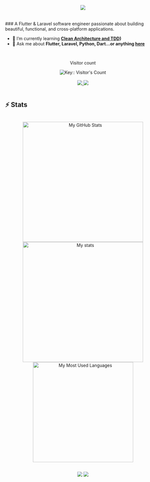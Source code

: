 <br>
<h1 align="center">
    <img src="https://readme-typing-svg.herokuapp.com/?font=Inter&size=30&center=true&vCenter=true&width=500&height=70&color=4493F8&duration=4000&lines=Hi+There!+👋;+I'm+Natnael+Desalegn!;" />
</h1>
<br>
### A Flutter & Laravel software engineer passionate about building beautiful, functional, and cross-platform applications.

- 🌱 I’m currently learning **[Clean Architecture and TDD](https://resocoder.com/flutter-clean-architecture-tdd/))**
- 💬 Ask me about **Flutter, Laravel, Python, Dart...or anything [here](https://www.linkedin.com/in/natnaeljul7/)**
<br>
<div align="center"> 
  <p>Visitor count</p>
<img src="https://profile-counter.deno.dev/:nbd1994:/count.svg" alt="Key:: Visitor's Count" />
</div>


<br>
<div align="center">
  <a href="mailto:natnaeljul7@gmail.com">
    <img src="https://img.shields.io/badge/Gmail-333333?style=for-the-badge&logo=gmail&logoColor=red" />
  </a>
  <a href="https://www.linkedin.com/in/natnaeljul7/" target="_blank">
    <img src="https://img.shields.io/badge/LinkedIn-0077B5?style=for-the-badge&logo=linkedin&logoColor=white" target="_blank" />
  </a>
</div>
<br>

## ⚡️ Stats
<br>
<div align=center>
  <img width=390 src="https://github-readme-stats.vercel.app/api?username=nbd1994&theme=transparent&count_private=true&show_icons=true&rank_icon=github&locale=en" alt="My GitHub Stats" />
  <img width=390 src="https://github-readme-streak-stats.herokuapp.com/?user=nbd1994&theme=transparent&count_private=true&border_radius=10&locale=en" alt="My stats" />
  <img width=325 src="https://github-readme-stats.vercel.app/api/top-langs?username=nbd1994&theme=transparent&layout=donut&hide=css&langs_count=8&border_radius=10&show_icons=true&locale=en" alt="My Most Used Languages" />
</div>
<br>

<p align="center">
  <img src="https://skillicons.dev/icons?i=dart,flutter,laravel,ts,js,react,nextjs,mongodb,postgres" />
  <img src="https://skillicons.dev/icons?i=figma,postman,docker,mysql,sqlite,js,c++,git" />
</p>
